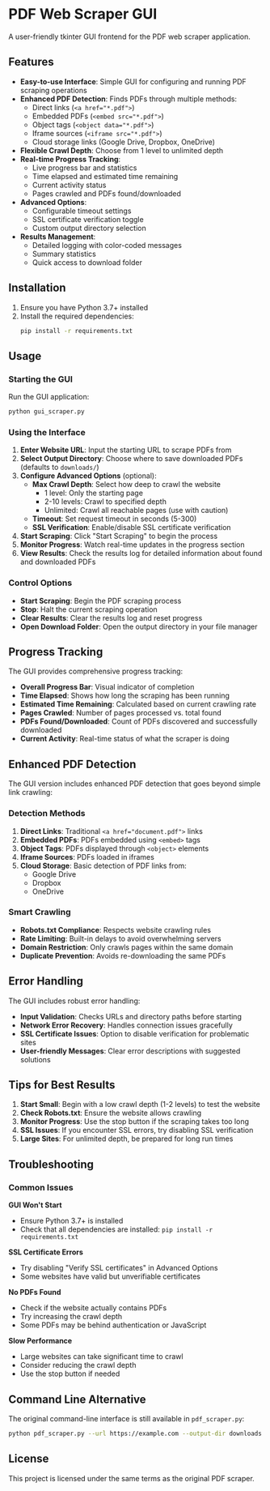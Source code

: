 # PDF Web Scraper GUI

A user-friendly tkinter GUI frontend for the PDF web scraper application.

## Features

- **Easy-to-use Interface**: Simple GUI for configuring and running PDF scraping operations
- **Enhanced PDF Detection**: Finds PDFs through multiple methods:
  - Direct links (`<a href="*.pdf">`)
  - Embedded PDFs (`<embed src="*.pdf">`)
  - Object tags (`<object data="*.pdf">`)
  - Iframe sources (`<iframe src="*.pdf">`)
  - Cloud storage links (Google Drive, Dropbox, OneDrive)
- **Flexible Crawl Depth**: Choose from 1 level to unlimited depth
- **Real-time Progress Tracking**: 
  - Live progress bar and statistics
  - Time elapsed and estimated time remaining
  - Current activity status
  - Pages crawled and PDFs found/downloaded
- **Advanced Options**:
  - Configurable timeout settings
  - SSL certificate verification toggle
  - Custom output directory selection
- **Results Management**:
  - Detailed logging with color-coded messages
  - Summary statistics
  - Quick access to download folder

## Installation

1. Ensure you have Python 3.7+ installed
2. Install the required dependencies:
   ```bash
   pip install -r requirements.txt
   ```

## Usage

### Starting the GUI

Run the GUI application:
```bash
python gui_scraper.py
```

### Using the Interface

1. **Enter Website URL**: Input the starting URL to scrape PDFs from
2. **Select Output Directory**: Choose where to save downloaded PDFs (defaults to `downloads/`)
3. **Configure Advanced Options** (optional):
   - **Max Crawl Depth**: Select how deep to crawl the website
     - 1 level: Only the starting page
     - 2-10 levels: Crawl to specified depth
     - Unlimited: Crawl all reachable pages (use with caution)
   - **Timeout**: Set request timeout in seconds (5-300)
   - **SSL Verification**: Enable/disable SSL certificate verification
4. **Start Scraping**: Click "Start Scraping" to begin the process
5. **Monitor Progress**: Watch real-time updates in the progress section
6. **View Results**: Check the results log for detailed information about found and downloaded PDFs

### Control Options

- **Start Scraping**: Begin the PDF scraping process
- **Stop**: Halt the current scraping operation
- **Clear Results**: Clear the results log and reset progress
- **Open Download Folder**: Open the output directory in your file manager

## Progress Tracking

The GUI provides comprehensive progress tracking:

- **Overall Progress Bar**: Visual indicator of completion
- **Time Elapsed**: Shows how long the scraping has been running
- **Estimated Time Remaining**: Calculated based on current crawling rate
- **Pages Crawled**: Number of pages processed vs. total found
- **PDFs Found/Downloaded**: Count of PDFs discovered and successfully downloaded
- **Current Activity**: Real-time status of what the scraper is doing

## Enhanced PDF Detection

The GUI version includes enhanced PDF detection that goes beyond simple link crawling:

### Detection Methods

1. **Direct Links**: Traditional `<a href="document.pdf">` links
2. **Embedded PDFs**: PDFs embedded using `<embed>` tags
3. **Object Tags**: PDFs displayed through `<object>` elements
4. **Iframe Sources**: PDFs loaded in iframes
5. **Cloud Storage**: Basic detection of PDF links from:
   - Google Drive
   - Dropbox
   - OneDrive

### Smart Crawling

- **Robots.txt Compliance**: Respects website crawling rules
- **Rate Limiting**: Built-in delays to avoid overwhelming servers
- **Domain Restriction**: Only crawls pages within the same domain
- **Duplicate Prevention**: Avoids re-downloading the same PDFs

## Error Handling

The GUI includes robust error handling:

- **Input Validation**: Checks URLs and directory paths before starting
- **Network Error Recovery**: Handles connection issues gracefully
- **SSL Certificate Issues**: Option to disable verification for problematic sites
- **User-friendly Messages**: Clear error descriptions with suggested solutions

## Tips for Best Results

1. **Start Small**: Begin with a low crawl depth (1-2 levels) to test the website
2. **Check Robots.txt**: Ensure the website allows crawling
3. **Monitor Progress**: Use the stop button if the scraping takes too long
4. **SSL Issues**: If you encounter SSL errors, try disabling SSL verification
5. **Large Sites**: For unlimited depth, be prepared for long run times

## Troubleshooting

### Common Issues

**GUI Won't Start**
- Ensure Python 3.7+ is installed
- Check that all dependencies are installed: `pip install -r requirements.txt`

**SSL Certificate Errors**
- Try disabling "Verify SSL certificates" in Advanced Options
- Some websites have valid but unverifiable certificates

**No PDFs Found**
- Check if the website actually contains PDFs
- Try increasing the crawl depth
- Some PDFs may be behind authentication or JavaScript

**Slow Performance**
- Large websites can take significant time to crawl
- Consider reducing the crawl depth
- Use the stop button if needed

## Command Line Alternative

The original command-line interface is still available in `pdf_scraper.py`:

```bash
python pdf_scraper.py --url https://example.com --output-dir downloads --max-depth 3
```

## License

This project is licensed under the same terms as the original PDF scraper.
